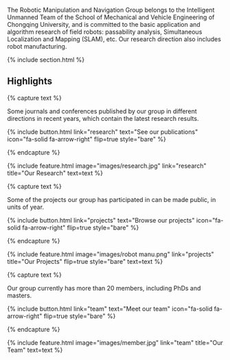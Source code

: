---
---

The Robotic Manipulation and Navigation Group belongs to the Intelligent Unmanned Team of the School of Mechanical and Vehicle Engineering of Chongqing University, and is committed to the basic application and algorithm research of field robots: passability analysis, Simultaneous Localization and Mapping (SLAM), etc. Our research direction also includes robot manufacturing.



{% include section.html %}

## Highlights

{% capture text %}

Some journals and conferences published by our group in different directions in recent years, which contain the latest research results.

{%
  include button.html
  link="research"
  text="See our publications"
  icon="fa-solid fa-arrow-right"
  flip=true
  style="bare"
%}

{% endcapture %}

{%
  include feature.html
  image="images/research.jpg"
  link="research"
  title="Our Research"
  text=text
%}

{% capture text %}

Some of the projects our group has participated in can be made public, in units of year.

{%
  include button.html
  link="projects"
  text="Browse our projects"
  icon="fa-solid fa-arrow-right"
  flip=true
  style="bare"
%}

{% endcapture %}

{%
  include feature.html
  image="images/robot manu.png"
  link="projects"
  title="Our Projects"
  flip=true
  style="bare"
  text=text
%}

{% capture text %}

Our group currently has more than 20 members, including PhDs and masters.

{%
  include button.html
  link="team"
  text="Meet our team"
  icon="fa-solid fa-arrow-right"
  flip=true
  style="bare"
%}

{% endcapture %}

{%
  include feature.html
  image="images/member.jpg"
  link="team"
  title="Our Team"
  text=text
%}
